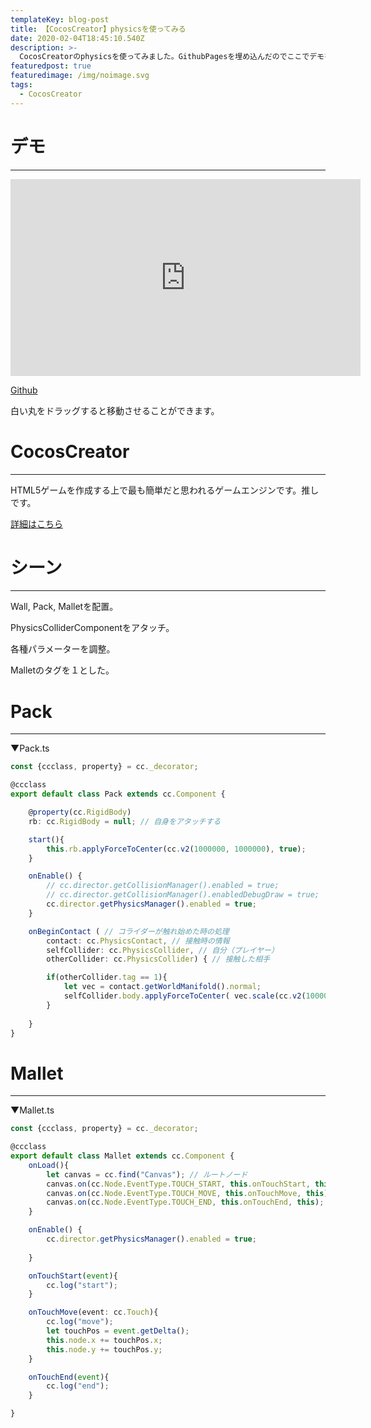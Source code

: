 ```yaml
---
templateKey: blog-post
title: 【CocosCreator】physicsを使ってみる
date: 2020-02-04T18:45:10.540Z
description: >-
  CocosCreatorのphysicsを使ってみました。GithubPagesを埋め込んだのでここでデモを試すことができます。
featuredpost: true
featuredimage: /img/noimage.svg
tags:
  - CocosCreator
---
```


# デモ

---

<div class="youtube">
<iframe width="560" height="315" src="https://eppoakkoitda.github.io/testCocosCreator/" frameborder="0" allow="accelerometer; autoplay; encrypted-media; gyroscope; picture-in-picture" allowfullscreen></iframe>
</div>

[Github](https://eppoakkoitda.github.io/testCocosCreator/)

白い丸をドラッグすると移動させることができます。

# CocosCreator

---

HTML5ゲームを作成する上で最も簡単だと思われるゲームエンジンです。推しです。

[詳細はこちら](https://eppo.netlify.com/blog/2020-01-23-%E3%80%90cocos-creator%E3%80%91web-html5-%E3%82%B2%E3%83%BC%E3%83%A0%E9%96%8B%E7%99%BA%E3%81%AB%E6%9C%80%E9%81%A9%E3%81%AA%E3%82%B2%E3%83%BC%E3%83%A0%E3%82%A8%E3%83%B3%E3%82%B8%E3%83%B3/)

# シーン

---

Wall, Pack, Malletを配置。

PhysicsColliderComponentをアタッチ。

各種パラメーターを調整。

Malletのタグを１とした。

# Pack

---

▼Pack.ts

```ts
const {ccclass, property} = cc._decorator;

@ccclass
export default class Pack extends cc.Component {

    @property(cc.RigidBody)
    rb: cc.RigidBody = null; // 自身をアタッチする

    start(){
        this.rb.applyForceToCenter(cc.v2(1000000, 1000000), true);
    }

    onEnable() {
        // cc.director.getCollisionManager().enabled = true;
        // cc.director.getCollisionManager().enabledDebugDraw = true;
        cc.director.getPhysicsManager().enabled = true;
    }

    onBeginContact ( // コライダーが触れ始めた時の処理
        contact: cc.PhysicsContact, // 接触時の情報
        selfCollider: cc.PhysicsCollider, // 自分（プレイヤー）
        otherCollider: cc.PhysicsCollider) { // 接触した相手

        if(otherCollider.tag == 1){
            let vec = contact.getWorldManifold().normal;
            selfCollider.body.applyForceToCenter( vec.scale(cc.v2(1000000, 1000000)), true);
        }
        
    }
}
```

# Mallet

---

▼Mallet.ts
```ts
const {ccclass, property} = cc._decorator;

@ccclass
export default class Mallet extends cc.Component {
    onLoad(){
        let canvas = cc.find("Canvas"); // ルートノード
        canvas.on(cc.Node.EventType.TOUCH_START, this.onTouchStart, this);
        canvas.on(cc.Node.EventType.TOUCH_MOVE, this.onTouchMove, this);
        canvas.on(cc.Node.EventType.TOUCH_END, this.onTouchEnd, this);
    }

    onEnable() {
        cc.director.getPhysicsManager().enabled = true;
        
    }

    onTouchStart(event){
        cc.log("start");        
    }

    onTouchMove(event: cc.Touch){
        cc.log("move");
        let touchPos = event.getDelta();
        this.node.x += touchPos.x;
        this.node.y += touchPos.y;
    }

    onTouchEnd(event){
        cc.log("end");
    }

}
```
